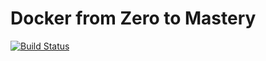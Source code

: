 # Docker from Zero to Mastery

[![Build Status](https://travis-ci.org/danilomnds/DockerFromZeroToMastery-ASP-NETCore.svg?branch=main)](https://travis-ci.org/danilomnds/DockerFromZeroToMastery-ASP-NETCore)